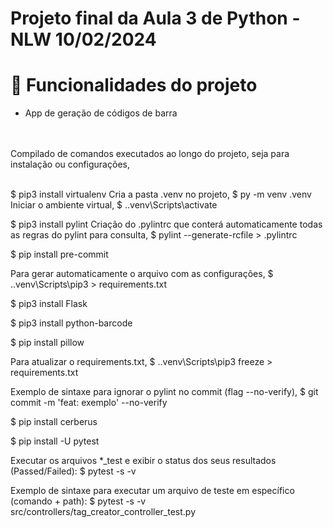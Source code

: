 <h1>Projeto final da Aula 3 de Python - NLW 10/02/2024</h1>

# :hammer: Funcionalidades do projeto
- App de geração de códigos de barra

<br><br>
Compilado de comandos executados ao longo do projeto, seja para instalação ou configurações,
<br><br>

$ pip3 install virtualenv
Cria a pasta .venv no projeto,
$ py -m venv .venv
Iniciar o ambiente virtual,
$ .\.venv\Scripts\activate

$ pip3 install pylint
Criação do .pylintrc que conterá automaticamente todas as regras do pylint para consulta,
$ pylint --generate-rcfile > .pylintrc

$ pip install pre-commit

Para gerar automaticamente o arquivo com as configurações,
$ .\.venv\Scripts\pip3 > requirements.txt

$ pip3 install Flask

$ pip3 install python-barcode

$ pip install pillow

Para atualizar o requirements.txt,
$ .\.venv\Scripts\pip3 freeze > requirements.txt

Exemplo de sintaxe para ignorar o pylint no commit (flag --no-verify),
$ git commit -m 'feat: exemplo' --no-verify

$ pip install cerberus

$ pip install -U pytest

Executar os arquivos *_test e exibir o status dos seus resultados (Passed/Failed):
$ pytest -s -v

Exemplo de sintaxe para executar um arquivo de teste em específico (comando + path):
$ pytest -s -v src/controllers/tag_creator_controller_test.py
